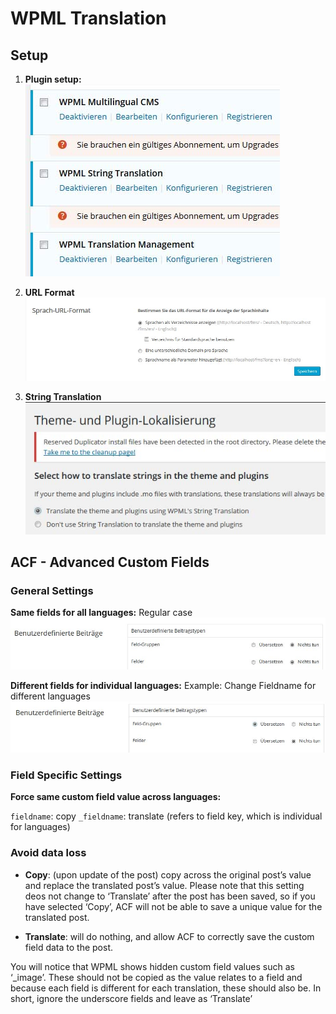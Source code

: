 # WPML Translation

## Setup

1. **Plugin setup:**
![wpml_setup.jpg](img\wpml_setup.jpg)

2. **URL Format**
![wpml_settings_1.jpg](img\wpml_settings_1.jpg)

3. **String Translation**
![wpml_settings_2.jpg](img\wpml_settings_2.jpg)

## ACF - Advanced Custom Fields

### General Settings

**Same fields for all languages:**
Regular case
![acf_regular.jpg](img\acf_regular.jpg)

**Different fields for individual languages:**
Example: Change Fieldname for different languages
![acf_translate.jpg](img\acf_translate.jpg)

### Field Specific Settings

**Force same custom field value across languages:**

`fieldname`: copy
`_fieldname`: translate (refers to field key, which is individual for languages)

### Avoid data loss

- **Copy**: (upon update of the post) copy across the original post’s value and replace the translated post’s value. Please note that this setting deos not change to ‘Translate’ after the post has been saved, so if you have selected ‘Copy’, ACF will not be able to save a unique value for the translated post.

- **Translate**: will do nothing, and allow ACF to correctly save the custom field data to the post.

You will notice that WPML shows hidden custom field values such as ‘_image’. These should not be copied as the value relates to a field and because each field is different for each translation, these should also be. In short, ignore the underscore fields and leave as ‘Translate’

